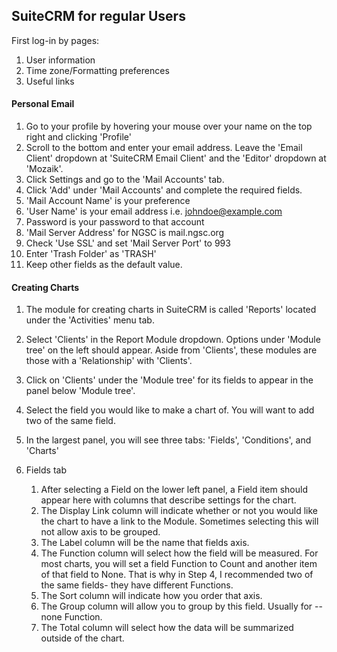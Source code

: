 ## SuiteCRM for regular Users

First log-in by pages: 

1. User information
2. Time zone/Formatting preferences
3. Useful links

#### Personal Email

1. Go to your profile by hovering your mouse over your name on the top right and clicking 'Profile'
2. Scroll to the bottom and enter your email address. Leave the 'Email Client' dropdown at 'SuiteCRM Email Client' and the 'Editor' dropdown at 'Mozaik'. 
3. Click Settings and go to the 'Mail Accounts' tab.
4. Click 'Add' under 'Mail Accounts' and complete the required fields.
  1. 'Mail Account Name' is your preference
  2. 'User Name' is your email address i.e. johndoe@example.com
  3. Password is your password to that account
  4. 'Mail Server Address' for NGSC is mail.ngsc.org
  5. Check 'Use SSL' and set 'Mail Server Port' to 993
  6. Enter 'Trash Folder' as 'TRASH'
  7. Keep other fields as the default value. 

#### Creating Charts

1. The module for creating charts in SuiteCRM is called 'Reports' located under the 'Activities' menu tab.

2. Select 'Clients' in the Report Module dropdown. Options under 'Module tree' on the left should appear. Aside from 'Clients', these modules are those with a 'Relationship' with 'Clients'. 

3. Click on 'Clients' under the 'Module tree' for its fields to appear in the panel below 'Module tree'. 

4. Select the field you would like to make a chart of. You will want to add two of the same field. 

5. In the largest panel, you will see three tabs: 'Fields', 'Conditions', and 'Charts'

6. Fields tab
	1. After selecting a Field on the lower left panel, a Field item should appear here with columns that describe settings for the chart.
	2. The Display Link column will indicate whether or not you would like the chart to have a link to the Module. Sometimes selecting this will not allow axis to be grouped.
	3. The Label column will be the name that fields axis.
	4. The Function column will select how the field will be measured. For most charts, you will set a field Function to Count and another item of that field to None. That is why in Step 4, I recommended two of the same fields- they have different Functions.
	5. The Sort column will indicate how you order that axis.
	6. The Group column will allow you to group by this field. Usually for --none Function.
	7. The Total column will select how the data will be summarized outside of the chart.

	
